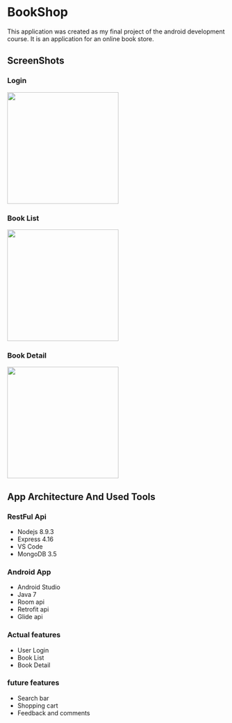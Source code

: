 # BookShop
This application was created as my final project of the android development course.
It is an application for an online book store.

## ScreenShots
### Login
<img src="../ScreenShot/Login.png" width="256px" height="auto"/>

### Book List
<img src="../ScreenShot/List.png" width="256px" height="auto"/>

### Book Detail
<img src="../ScreenShot/Detail.png" width="256px" height="auto"/>

## App Architecture And Used Tools
### RestFul Api
* Nodejs 8.9.3
* Express 4.16
* VS Code 
* MongoDB 3.5
### Android App 
* Android Studio
* Java 7
* Room api 
* Retrofit api
* Glide api

### Actual features
* User Login
* Book List
* Book Detail

### future features
* Search bar
* Shopping cart
* Feedback and comments

